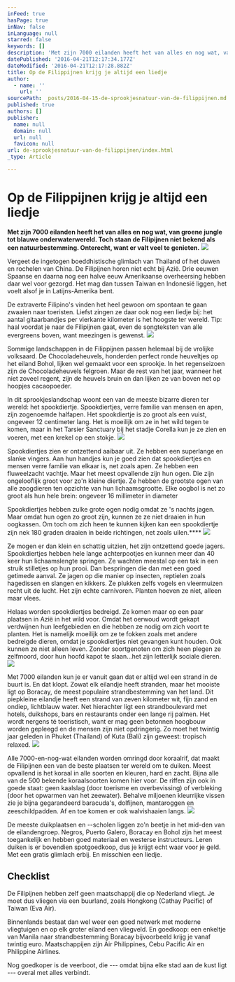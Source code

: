 ```yaml
---
inFeed: true
hasPage: true
inNav: false
inLanguage: null
starred: false
keywords: []
description: 'Met zijn 7000 eilanden heeft het van alles en nog wat, van groene jungle tot blauwe onderwaterwereld. Toch staan de Filipijnen niet bekend als een natuurbestemming. Onterecht, want er valt veel te genieten.'
datePublished: '2016-04-21T12:17:34.177Z'
dateModified: '2016-04-21T12:17:28.882Z'
title: Op de Filippijnen krijg je altijd een liedje
author:
  - name: ''
    url: ''
sourcePath: _posts/2016-04-15-de-sprookjesnatuur-van-de-filippijnen.md
published: true
authors: []
publisher:
  name: null
  domain: null
  url: null
  favicon: null
url: de-sprookjesnatuur-van-de-filippijnen/index.html
_type: Article

---
```

# Op de Filippijnen krijg je altijd een liedje

**Met zijn 7000 eilanden heeft het van alles en nog wat, van groene jungle tot blauwe onderwaterwereld. Toch staan de Filipijnen niet bekend als een natuurbestemming. Onterecht, want er valt veel te genieten.**
![](https://the-grid-user-content.s3-us-west-2.amazonaws.com/9567cc44-eb29-42ef-89c2-eac19582978b.jpg)

Vergeet de ingetogen boeddhistische glimlach van Thailand of het duwen en rochelen van China. De Filipijnen horen niet echt bij Azië. Drie eeuwen Spaanse en daarna nog een halve eeuw Amerikaanse overheersing hebben daar wel voor gezorgd. Het mag dan tussen Taiwan en Indonesië liggen, het voelt alsof je in Latijns-Amerika bent. 

De extraverte Filipino's vinden het heel gewoon om spontaan te gaan zwaaien naar toeristen. Liefst zingen ze daar ook nog een liedje bij: het aantal gitaarbandjes per vierkante kilometer is het hoogste ter wereld. Tip: haal voordat je naar de Filipijnen gaat, even de songteksten van alle evergreens boven, want meezingen is gewenst.
![](https://the-grid-user-content.s3-us-west-2.amazonaws.com/8f1356fd-03a9-4e85-9f18-1eb141ee1ade.jpg)

Sommige landschappen in de Filippijnen passen helemaal bij de vrolijke volksaard. De Chocoladeheuvels, honderden perfect ronde heuveltjes op het eiland Bohol, lijken wel gemaakt voor een sprookje. In het regenseizoen zijn de Chocoladeheuvels felgroen. Maar de rest van het jaar, wanneer het niet zoveel regent, zijn de heuvels bruin en dan lijken ze van boven net op hoopjes cacaopoeder.

In dit sprookjeslandschap woont een van de meeste bizarre dieren ter wereld: het spookdiertje. Spookdiertjes, verre familie van mensen en apen, zijn zogenoemde halfapen. Het spookdiertje is zo groot als een vuist, ongeveer 12 centimeter lang. Het is moeilijk om ze in het wild tegen te komen, maar in het Tarsier Sanctuary bij het stadje Corella kun je ze zien en voeren, met een krekel op een stokje.
![](https://the-grid-user-content.s3-us-west-2.amazonaws.com/a45f5e7b-1986-4bac-a54e-9a1b8ebc4a1a.jpg)

Spookdiertjes zien er ontzettend aaibaar uit. Ze hebben een superlange en slanke vingers. Aan hun handjes kun je goed zien dat spookdiertjes en mensen verre familie van elkaar is, net zoals apen. Ze hebben een fluweelzacht vachtje. Maar het meest opvallende zijn hun ogen. Die zijn ongelooflijk groot voor zo'n kleine diertje. Ze hebben de grootste ogen van alle zoogdieren ten opzichte van hun lichaamsgrootte. Elke oogbol is net zo groot als hun hele brein: ongeveer 16 millimeter in diameter

Spookdiertjes hebben zulke grote ogen nodig omdat ze 's nachts jagen. Maar omdat hun ogen zo groot zijn, kunnen ze ze niet draaien in hun oogkassen. Om toch om zich heen te kunnen kijken kan een spookdiertje zijn nek 180 graden draaien in beide richtingen, net zoals uilen.****
![](https://the-grid-user-content.s3-us-west-2.amazonaws.com/9d38221f-3065-4f64-bddd-ea1e862b2af4.jpg)

Ze mogen er dan klein en schattig uitzien, het zijn ontzettend goede jagers. Spookdiertjes hebben hele lange achterpootjes en kunnen meer dan 40 keer hun lichaamslengte springen. Ze wachten meestal op een tak in een struik stilletjes op hun prooi. Dan bespringen die dan met een goed getimede aanval. Ze jagen op die manier op insecten, reptielen zoals hagedissen en slangen en kikkers. Ze plukken zelfs vogels en vleermuizen recht uit de lucht. Het zijn echte carnivoren. Planten hoeven ze niet, alleen maar vlees.

Helaas worden spookdiertjes bedreigd. Ze komen maar op een paar plaatsen in Azië in het wild voor. Omdat het oerwoud wordt gekapt verdwijnen hun leefgebieden en die hebben ze nodig om zich voort te planten. Het is namelijk moeilijk om ze te fokken zoals met andere bedreigde dieren, omdat je spookdiertjes niet gevangen kunt houden. Ook kunnen ze niet alleen leven. Zonder soortgenoten om zich heen plegen ze zelfmoord, door hun hoofd kapot te slaan...het zijn letterlijk sociale dieren.
![](https://the-grid-user-content.s3-us-west-2.amazonaws.com/05165c19-2911-4218-8e69-a713a26d750f.jpg)

Met 7000 eilanden kun je er vanuit gaan dat er altijd wel een strand in de buurt is. En dat klopt. Zowat elk eilandje heeft stranden, maar het mooiste ligt op Boracay, de meest populaire strandbestemming van het land. Dit piepkleine eilandje heeft een strand van zeven kilometer wit, fijn zand en ondiep, lichtblauw water. Net hierachter ligt een strandboulevard met hotels, duikshops, bars en restaurants onder een lange rij palmen. Het wordt nergens té toeristisch, want er mag geen betonnen hoogbouw worden gepleegd en de mensen zijn niet opdringerig. Zo moet het twintig jaar geleden in Phuket (Thailand) of Kuta (Bali) zijn geweest: tropisch relaxed.
![](https://the-grid-user-content.s3-us-west-2.amazonaws.com/9a3a4f35-dbcf-4d28-9792-4efcb0ba3437.jpg)

Alle 7000-en-nog-wat eilanden worden omringd door koraalrif, dat maakt de Filipijnen een van de beste plaatsen ter wereld om te duiken. Meest opvallend is het koraal in alle soorten en kleuren, hard en zacht. Bijna alle van de 500 bekende koraalsoorten komen hier voor. De riffen zijn ook in goede staat: geen kaalslag (door toerisme en overbevissing) of verbleking (door het opwarmen van het zeewater). Behalve miljoenen kleurrijke vissen zie je bijna gegarandeerd baracuda's, dolfijnen, mantaroggen en zeeschildpadden. Af en toe komen er ook walvishaaien langs. ![](https://the-grid-user-content.s3-us-west-2.amazonaws.com/721b3eff-56e9-4ee8-8223-ed56ad64a60e.jpg)

De meeste duikplaatsen en --scholen liggen zo'n beetje in het mid-den van de eilandengroep. Negros, Puerto Galero, Boracay en Bohol zijn het meest toegankelijk en hebben goed materiaal en westerse instructeurs. Leren duiken is er bovendien spotgoedkoop, dus je krijgt echt waar voor je geld. Met een gratis glimlach erbij. En misschien een liedje. 

## Checklist

De Filipijnen hebben zelf geen maatschappij die op Nederland vliegt. Je moet dus vliegen via een buurland, zoals Hongkong (Cathay Pacific) of Taiwan (Eva Air).

Binnenlands bestaat dan wel weer een goed netwerk met moderne vliegtuigen en op elk groter eiland een vliegveld. En goedkoop: een enkeltje van Manila naar strandbestemming Boracay bijvoorbeeld krijg je vanaf twintig euro. Maatschappijen zijn Air Philippines, Cebu Pacific Air en Philippine Airlines.

Nog goedkoper is de veerboot, die --- omdat bijna elke stad aan de kust ligt --- overal met alles verbindt.